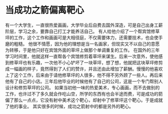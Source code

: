 # 当成功之箭偏离靶心
有一个大学生，一直很热爱画画，大学毕业后自费去国外深造，可是自己出身工薪阶层，学习之余，要靠自己打工才能养活自己。 
有人给他介绍了一个帮宾馆修草坪的工作，这个工作和画画可是大相径庭，不仅需要体力，还需要技术，也会使手磨的粗糙。 
他很不情愿，因为他的理想是当一名画家，但现实又不以自己的意愿为转移，于是他只好在宾馆外面的草坪上做那个单调重复的工作。 
在国外的三年学习时间里，他就这样一直帮各个宾馆修剪着草坪来谋生。后来一次意外，使他感到修草坪也有乐趣，一次他不小心铲坏了一块草坪，想了想，他就把这块草坪修剪成一幅画的样子，竟然得到了人们的赞许，并且还由此增加了薪酬。慢慢的他喜欢上了这个工作，后来由于请他修草坪的人很多，他不得不另外顾了一些人。再后来他有了自己的小店。三年后他毕业的时候他有了自己的公司，这是一个专门帮别人设计和修剪草坪的公司。 
如果当初他一味的热爱美术，专心画画，而不去做别的工作，也许过不了多久就会作吃山空，所学的东西有也会半途而费，可是成功的箭偏了那么一点点，它没有射中美术这个靶心，却射中了修草坪这个靶心。于是成就了他的事业。 
其实很多的时候，成功之箭射中的都是另外的靶心。
  
